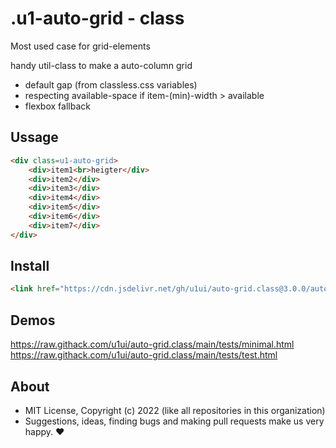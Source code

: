 # .u1-auto-grid - class
Most used case for grid-elements

handy util-class to make a auto-column grid

- default gap (from classless.css variables)
- respecting available-space if item-(min)-width > available
- flexbox fallback

## Ussage

```html
<div class=u1-auto-grid>
    <div>item1<br>heigter</div>
    <div>item2</div>
    <div>item3</div>
    <div>item4</div>
    <div>item5</div>
    <div>item6</div>
    <div>item7</div>
</div>
```

## Install

```html
<link href="https://cdn.jsdelivr.net/gh/u1ui/auto-grid.class@3.0.0/auto-grid.min.css" rel=stylesheet>
```

## Demos

https://raw.githack.com/u1ui/auto-grid.class/main/tests/minimal.html  
https://raw.githack.com/u1ui/auto-grid.class/main/tests/test.html  

## About

- MIT License, Copyright (c) 2022 <u1> (like all repositories in this organization) <br>
- Suggestions, ideas, finding bugs and making pull requests make us very happy. ♥

